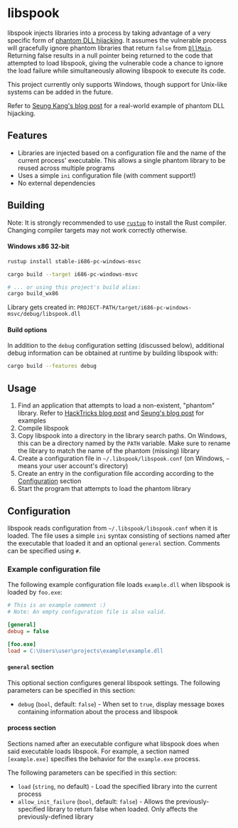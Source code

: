 # libspook

libspook injects libraries into a process by taking advantage of a very
specific form of [phantom DLL hijacking][mitre-phantom-dll]. It assumes
the vulnerable process will gracefully ignore phantom libraries that
return `false` from [`DllMain`][ms-dllmain-doc]. Returning false results
in a null pointer being returned to the code that attempted to load
libspook, giving the vulnerable code a chance to ignore the load failure
while simultaneously allowing libspook to execute its code.

This project currently only supports Windows, though support for
Unix-like systems can be added in the future.

Refer to [Seung Kang's blog post][sk-post] for a real-world example
of phantom DLL hijacking.

[mitre-phantom-dll]: https://attack.mitre.org/techniques/T1574/001/
[ms-dllmain-doc]: https://learn.microsoft.com/en-us/windows/win32/dlls/dllmain
[sk-post]: https://shonk.sh/posts/chasing-ghosts/

## Features

- Libraries are injected based on a configuration file and the name
  of the current process' executable. This allows a single phantom
  library to be reused across multiple programs
- Uses a simple `ini` configuration file (with comment support!)
- No external dependencies

## Building

Note: It is strongly recommended to use [`rustup`](https://rustup.rs/)
to install the Rust compiler. Changing compiler targets may not work
correctly otherwise.

#### Windows x86 32-bit

```sh
rustup install stable-i686-pc-windows-msvc

cargo build --target i686-pc-windows-msvc

# ... or using this project's build alias:
cargo build_wx86
```

Library gets created in:
  `PROJECT-PATH/target/i686-pc-windows-msvc/debug/libspook.dll`

#### Build options

In addition to the `debug` configuration setting (discussed below),
additional debug information can be obtained at runtime by building
libspook with:

```sh
cargo build --features debug
```

## Usage

1. Find an application that attempts to load a non-existent, "phantom"
   library. Refer to [HackTricks blog post][hacktricks-post]
   and [Seung's blog post][sk-post] for examples
2. Compile libspook
3. Copy libspook into a directory in the library search paths.
   On Windows, this can be a directory named by the `PATH` variable.
   Make sure to rename the library to match the name of the phantom
   (missing) library
4. Create a configuration file in `~/.libspook/libspook.conf`
   (on Windows, `~` means your user account's directory)
5. Create an entry in the configuration file according according
   to the [Configuration](#configuration) section
6. Start the program that attempts to load the phantom library

[hacktricks-post]: https://book.hacktricks.wiki/en/windows-hardening/windows-local-privilege-escalation/dll-hijacking/index.html

## Configuration

libspook reads configuration from `~/.libspook/libspook.conf` when it
is loaded. The file uses a simple `ini` syntax consisting of sections
named after the executable that loaded it and an optional `general`
section. Comments can be specified using `#`.

### Example configuration file

The following example configuration file loads `example.dll` when libspook
is loaded by `foo.exe`:

```ini
# This is an example comment :)
# Note: An empty configuration file is also valid.

[general]
debug = false

[foo.exe]
load = C:\Users\user\projects\example\example.dll
```

#### `general` section

This optional section configures general libspook settings. The following
parameters can be specified in this section:

- `debug` (`bool`, default: `false`) - When set to `true`, display message
  boxes containing information about the process and libspook

#### process section

Sections named after an executable configure what libspook does
when said executable loads libspook. For example, a section named
`[example.exe]` specifies the behavior for the `example.exe` process.

The following parameters can be specified in this section:

- `load` (`string`, no default) - Load the specified library into
  the current process
- `allow_init_failure` (`bool`, default: `false`) - Allows the
  previously-specified library to return false when loaded.
  Only affects the previously-defined library
